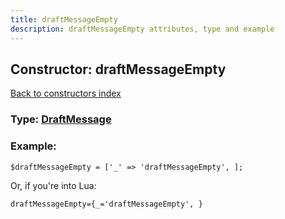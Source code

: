 ```yaml
---
title: draftMessageEmpty
description: draftMessageEmpty attributes, type and example
---
```

## Constructor: draftMessageEmpty  
[Back to constructors index](index.md)






### Type: [DraftMessage](../types/DraftMessage.md)


### Example:

```
$draftMessageEmpty = ['_' => 'draftMessageEmpty', ];
```  

Or, if you're into Lua:  


```
draftMessageEmpty={_='draftMessageEmpty', }

```


